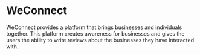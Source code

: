 # WeConnect
WeConnect provides a platform that brings businesses and individuals together. This platform  creates awareness for businesses and gives the users the ability to write reviews about the  businesses they have interacted with.
